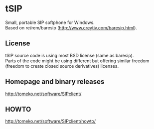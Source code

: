 # tSIP
Small, portable SIP softphone for Windows.  
Based on re/rem/baresip (http://www.creytiv.com/baresip.html).

## License

tSIP source code is using most BSD license (same as baresip).  
Parts of the code might be using different but offering similar freedom (freedom to create closed source derivatives) licenses.

## Homepage and binary releases
http://tomeko.net/software/SIPclient/

## HOWTO
http://tomeko.net/software/SIPclient/howto/
